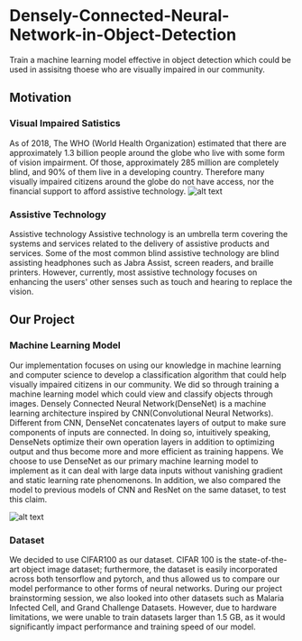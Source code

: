 # Densely-Connected-Neural-Network-in-Object-Detection

Train a machine learning model effective in object detection which could be used in assisitng thoese who are visually impaired in our community. 

## Motivation
### Visual Impaired Satistics
As of 2018, The WHO (World Health Organization) estimated that there are approximately 1.3 billion people around the globe who live with some form of vision impairment. Of those, approximately 285 million are completely blind, and 90% of them live in a developing country. Therefore many visually impaired citizens around the globe do not have access, nor the financial support to afford assistive technology.
![alt text](https://www.augsburg.edu/class/wp-content/uploads/sites/78/2014/05/AT-Mind-Map-for-Website.jpg)
### Assistive Technology
Assistive technology Assistive technology is an umbrella term covering the systems and services related to the delivery of assistive products and services. Some of the most common blind assistive technology are blind assisting headphones such as Jabra Assist, screen readers, and braille printers. However, currently, most assistive technology focuses on enhancing the users' other senses such as touch and hearing to replace the vision.

## Our Project

### Machine Learning Model
Our implementation focuses on using our knowledge in machine learning and computer science to develop a classification algorithm that could help visually impaired citizens in our community. We did so through training a machine learning model which could view and classify objects through images. Densely Connected Neural Network(DenseNet) is a machine learning architecture inspired by CNN(Convolutional Neural Networks). Different from CNN, DenseNet concatenates layers of output to make sure components of inputs are connected. In doing so, intuitively speaking, DenseNets optimize their own operation layers in addition to optimizing output and thus become more and more efficient as training happens. We choose to use DenseNet as our primary machine learning model to implement as it can deal with large data inputs without vanishing gradient and static learning rate phenomenons. In addition, we also compared the model to previous models of CNN and ResNet on the same dataset, to test this claim.

![alt text](https://i2.wp.com/theailearner.com/wp-content/uploads/2018/11/DenseNet-Feed-Forward-Connections.jpg?resize=516%2C355&ssl=1)

### Dataset
We decided to use CIFAR100 as our dataset. CIFAR 100 is the state-of-the-art object image dataset; furthermore, the dataset is easily incorporated across both tensorflow and pytorch, and thus allowed us to compare our model performance to other forms of neural networks. During our project brainstorming session, we also looked into other datasets such as Malaria Infected Cell, and Grand Challenge Datasets. However, due to hardware limitations, we were unable to train datasets larger than 1.5 GB, as it would significantly impact performance and training speed of our model.
